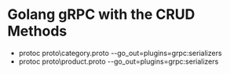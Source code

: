# Golang gRPC with the CRUD Methods

- protoc proto\category.proto --go_out=plugins=grpc:serializers
- protoc proto\product.proto --go_out=plugins=grpc:serializers
